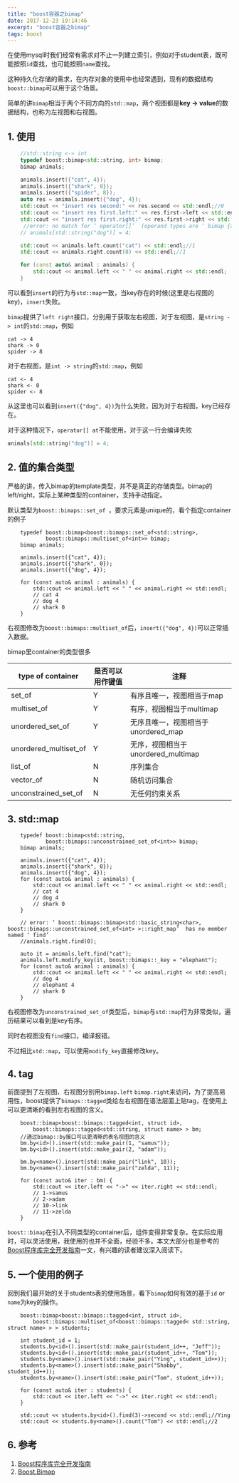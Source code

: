 ```yaml
---
title: "boost容器之bimap"
date: 2017-12-23 19:14:46
excerpt: "boost容器之bimap"
tags: boost
---
```


在使用mysql时我们经常有需求对不止一列建立索引，例如对于student表，既可能按照`id`查找，也可能按照`name`查找。

这种持久化存储的需求，在内存对象的使用中也经常遇到，现有的数据结构`boost::bimap`可以用于这个场景。

简单的讲`bimap`相当于两个不同方向的`std::map`，两个视图都是**key -> value**的数据结构，也称为左视图和右视图。

<!--more-->

## 1. 使用

```cpp
    //std::string <-> int
    typedef boost::bimap<std::string, int> bimap;
    bimap animals;

    animals.insert({"cat", 4});
    animals.insert({"shark", 0});
    animals.insert({"spider", 8});
    auto res = animals.insert({"dog", 4});
    std::cout << "insert res second:" << res.second << std::endl;//0
    std::cout << "insert res first.left:" << res.first->left << std::endl;//cat
    std::cout << "insert res first.right:" << res.first->right << std::endl;//4
     //error: no match for ‘ operator[]’  (operand types are ‘ bimap {aka boost::bimaps::bimap<std::basic_string<char>, int>}’  and ‘ std::string {aka std::basic_string<char>}’ )
    // animals[std::string("dog")] = 4;

    std::cout << animals.left.count("cat") << std::endl;//1
    std::cout << animals.right.count(8) << std::endl;//1

    for (const auto& animal : animals) {
        std::cout << animal.left << " " << animal.right << std::endl;
    }
```

可以看到`insert`的行为与`std::map`一致，当key存在的时候(这里是右视图的key)，`insert`失败。

`bimap`提供了`left right`接口，分别用于获取左右视图，对于左视图，是`string -> int`的`std::map`，例如

```
cat -> 4
shark -> 0
spider -> 8
```

对于右视图，是`int -> string`的`std::map`，例如

```
cat <- 4
shark <- 0
spider <- 8
```

从这里也可以看到`insert({"dog", 4})`为什么失败，因为对于右视图，key已经存在。

对于这种情况下，`operator[] at`不能使用，对于这一行会编译失败

```cpp
animals[std::string("dog")] = 4;
```

## 2. 值的集合类型

严格的讲，传入bimap的template类型，并不是真正的存储类型。bimap的left/right，实际上某种类型的container，支持手动指定。

默认类型为`boost::bimaps::set_of `，要求元素是unique的，看个指定container的例子

```
    typedef boost::bimap<boost::bimaps::set_of<std::string>,
            boost::bimaps::multiset_of<int>> bimap;
    bimap animals;

    animals.insert({"cat", 4});
    animals.insert({"shark", 0});
    animals.insert({"dog", 4});

    for (const auto& animal : animals) {
        std::cout << animal.left << " " << animal.right << std::endl;
        // cat 4
        // dog 4
        // shark 0
    }
```

右视图修改为`boost::bimaps::multiset_of`后，`insert({"dog", 4})`可以正常插入数据。

bimap里container的类型很多

|type of container  |是否可以用作键值 |注释  |
|--|--|--|
|set_of  |Y  |有序且唯一，视图相当于map  |
|multiset_of  |Y  |有序，视图相当于multimap  |
|unordered_set_of  |Y  |无序且唯一，视图相当于unordered_map  |
|unordered_multiset_of  |Y  |无序，视图相当于unordered_multimap  |
|list_of  |N  |序列集合  |
|vector_of  |N  |随机访问集合  |
|unconstrained_set_of  |N  |无任何约束关系  |

## 3. std::map

```
    typedef boost::bimap<std::string,
            boost::bimaps::unconstrained_set_of<int>> bimap;
    bimap animals;

    animals.insert({"cat", 4});
    animals.insert({"shark", 0});
    animals.insert({"dog", 4});
    for (const auto& animal : animals) {
        std::cout << animal.left << " " << animal.right << std::endl;
        // cat 4
        // dog 4
        // shark 0
    }

    // error: ‘ boost::bimaps::bimap<std::basic_string<char>, boost::bimaps::unconstrained_set_of<int> >::right_map’  has no member named ‘ find’
    //animals.right.find(0);

    auto it = animals.left.find("cat");
    animals.left.modify_key(it, boost::bimaps::_key = "elephant");
    for (const auto& animal : animals) {
        std::cout << animal.left << " " << animal.right << std::endl;
        // dog 4
        // elephant 4
        // shark 0
    }
```

右视图修改为`unconstrained_set_of`类型后，`bimap`与`std::map`行为非常类似，遍历结果可以看到是key有序。

同时右视图没有`find`接口，编译报错。

不过相比`std::map`，可以使用`modify_key`直接修改key。

## 4. tag

前面提到了左视图、右视图分别用`bimap.left` `bimap.right`来访问，为了提高易用性，boost提供了`bimaps::tagged`类给左右视图在语法层面上贴tag，在使用上可以更清晰的看到左右视图的含义。

```
    boost::bimap<boost::bimaps::tagged<int, struct id>,
        boost::bimaps::tagged<std::string, struct name> > bm;
    //通过bimap::by接口可以更清晰的表名视图的含义
    bm.by<id>().insert(std::make_pair(1, "samus"));
    bm.by<id>().insert(std::make_pair(2, "adam"));

    bm.by<name>().insert(std::make_pair("link", 10));
    bm.by<name>().insert(std::make_pair("zelda", 11));

    for (const auto& iter : bm) {
        std::cout << iter.left << "->" << iter.right << std::endl;
        // 1->samus
        // 2->adam
        // 10->link
        // 11->zelda
    }
```

`boost::bimap`在引入不同类型的container后，组件变得非常复杂。在实际应用时，可以灵活使用，我使用的也并不全面，经验不多。本文大部分也是参考的[Boost程序库完全开发指南](https://book.douban.com/subject/26320630/)一文，有兴趣的读者建议深入阅读下。

## 5. 一个使用的例子

回到我们最开始的关于students表的使用场景，看下`bimap`如何有效的基于`id` or `name`为key的操作。

```
    boost::bimap<boost::bimaps::tagged<int, struct id>,
        boost::bimaps::multiset_of<boost::bimaps::tagged< std::string, struct name> > > students;

    int student_id = 1;
    students.by<id>().insert(std::make_pair(student_id++, "Jeff"));
    students.by<id>().insert(std::make_pair(student_id++, "Tom"));
    students.by<name>().insert(std::make_pair("Ying", student_id++));
    students.by<name>().insert(std::make_pair("Shabby", student_id++));
    students.by<name>().insert(std::make_pair("Tom", student_id++));

    for (const auto& iter : students) {
        std::cout << iter.left << "->" << iter.right << std::endl;
    }

    std::cout << students.by<id>().find(3)->second << std::endl;//Ying
    std::cout << students.by<name>().count("Tom") << std::endl;//2
```

## 6. 参考

1. [Boost程序库完全开发指南](https://book.douban.com/subject/26320630/)  
2. [Boost.Bimap](https://theboostcpplibraries.com/boost.bimap)  
